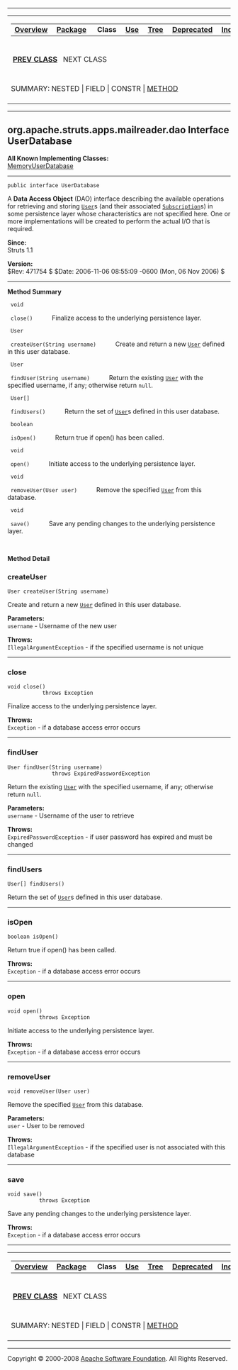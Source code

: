 ------------------------------------------------------------------------

<span id="navbar_top"></span> [](#skip-navbar_top "Skip navigation links")

<table>
<colgroup>
<col width="50%" />
<col width="50%" />
</colgroup>
<tbody>
<tr class="odd">
<td align="left"><span id="navbar_top_firstrow"></span>
<table>
<tbody>
<tr class="odd">
<td align="left"><a href="../../../../../../overview-summary.html.md"><strong>Overview</strong></a> </td>
<td align="left"><a href="package-summary.html.md"><strong>Package</strong></a> </td>
<td align="left"> <strong>Class</strong> </td>
<td align="left"><a href="class-use/UserDatabase.html.md"><strong>Use</strong></a> </td>
<td align="left"><a href="package-tree.html.md"><strong>Tree</strong></a> </td>
<td align="left"><a href="../../../../../../deprecated-list.html.md"><strong>Deprecated</strong></a> </td>
<td align="left"><a href="../../../../../../index-all.html.md"><strong>Index</strong></a> </td>
<td align="left"><a href="../../../../../../help-doc.html.md"><strong>Help</strong></a> </td>
</tr>
</tbody>
</table></td>
<td align="left"></td>
</tr>
<tr class="even">
<td align="left"> <a href="../../../../../../org/apache/struts/apps/mailreader/dao/User.html.md" title="interface in org.apache.struts.apps.mailreader.dao"><strong>PREV CLASS</strong></a>   NEXT CLASS</td>
<td align="left"><a href="../../../../../../index.html.md?org/apache/struts/apps/mailreader/dao/UserDatabase.html"><strong>FRAMES</strong></a>    <a href="UserDatabase.html"><strong>NO FRAMES</strong></a>    
<a href="../../../../../../allclasses-noframe.html.md"><strong>All Classes</strong></a></td>
</tr>
<tr class="odd">
<td align="left">SUMMARY: NESTED | FIELD | CONSTR | <a href="#method_summary">METHOD</a></td>
<td align="left">DETAIL: FIELD | CONSTR | <a href="#method_detail">METHOD</a></td>
</tr>
</tbody>
</table>

<span id="skip-navbar_top"></span>

------------------------------------------------------------------------

org.apache.struts.apps.mailreader.dao
 Interface UserDatabase
-------------------------------------

**All Known Implementing Classes:**  
[MemoryUserDatabase](../../../../../../org/apache/struts/apps/mailreader/dao/impl/memory/MemoryUserDatabase.html.md "class in org.apache.struts.apps.mailreader.dao.impl.memory")

------------------------------------------------------------------------

    public interface UserDatabase

A **Data Access Object** (DAO) interface describing the available operations for retrieving and storing [`User`](../../../../../../org/apache/struts/apps/mailreader/dao/User.html.md "interface in org.apache.struts.apps.mailreader.dao")s (and their associated [`Subscription`](../../../../../../org/apache/struts/apps/mailreader/dao/Subscription.html "interface in org.apache.struts.apps.mailreader.dao")s) in some persistence layer whose characteristics are not specified here. One or more implementations will be created to perform the actual I/O that is required.

**Since:**  
Struts 1.1

**Version:**  
$Rev: 471754 $ $Date: 2006-11-06 08:55:09 -0600 (Mon, 06 Nov 2006) $

------------------------------------------------------------------------

<span id="method_summary"></span>

**Method Summary**

` void`

` close()`
           Finalize access to the underlying persistence layer.

` User`

` createUser(String username)`
           Create and return a new [`User`](../../../../../../org/apache/struts/apps/mailreader/dao/User.html.md "interface in org.apache.struts.apps.mailreader.dao") defined in this user database.

` User`

` findUser(String username)`
           Return the existing [`User`](../../../../../../org/apache/struts/apps/mailreader/dao/User.html.md "interface in org.apache.struts.apps.mailreader.dao") with the specified username, if any; otherwise return `null`.

` User[]`

` findUsers()`
           Return the set of [`User`](../../../../../../org/apache/struts/apps/mailreader/dao/User.html.md "interface in org.apache.struts.apps.mailreader.dao")s defined in this user database.

` boolean`

` isOpen()`
           Return true if open() has been called.

` void`

` open()`
           Initiate access to the underlying persistence layer.

` void`

` removeUser(User user)`
           Remove the specified [`User`](../../../../../../org/apache/struts/apps/mailreader/dao/User.html.md "interface in org.apache.struts.apps.mailreader.dao") from this database.

` void`

` save()`
           Save any pending changes to the underlying persistence layer.

 

<span id="method_detail"></span>

**Method Detail**

### createUser

    User createUser(String username)

Create and return a new [`User`](../../../../../../org/apache/struts/apps/mailreader/dao/User.html.md "interface in org.apache.struts.apps.mailreader.dao") defined in this user database.

**Parameters:**  
`username` - Username of the new user

**Throws:**  
`IllegalArgumentException` - if the specified username is not unique

------------------------------------------------------------------------

### close

    void close()
               throws Exception

Finalize access to the underlying persistence layer.

**Throws:**  
`Exception` - if a database access error occurs

------------------------------------------------------------------------

### findUser

    User findUser(String username)
                  throws ExpiredPasswordException

Return the existing [`User`](../../../../../../org/apache/struts/apps/mailreader/dao/User.html.md "interface in org.apache.struts.apps.mailreader.dao") with the specified username, if any; otherwise return `null`.

**Parameters:**  
`username` - Username of the user to retrieve

**Throws:**  
`ExpiredPasswordException` - if user password has expired and must be changed

------------------------------------------------------------------------

### findUsers

    User[] findUsers()

Return the set of [`User`](../../../../../../org/apache/struts/apps/mailreader/dao/User.html.md "interface in org.apache.struts.apps.mailreader.dao")s defined in this user database.

------------------------------------------------------------------------

### isOpen

    boolean isOpen()

Return true if open() has been called.

**Throws:**  
`Exception` - if a database access error occurs

------------------------------------------------------------------------

### open

    void open()
              throws Exception

Initiate access to the underlying persistence layer.

**Throws:**  
`Exception` - if a database access error occurs

------------------------------------------------------------------------

### removeUser

    void removeUser(User user)

Remove the specified [`User`](../../../../../../org/apache/struts/apps/mailreader/dao/User.html.md "interface in org.apache.struts.apps.mailreader.dao") from this database.

**Parameters:**  
`user` - User to be removed

**Throws:**  
`IllegalArgumentException` - if the specified user is not associated with this database

------------------------------------------------------------------------

### save

    void save()
              throws Exception

Save any pending changes to the underlying persistence layer.

**Throws:**  
`Exception` - if a database access error occurs

------------------------------------------------------------------------

<span id="navbar_bottom"></span> [](#skip-navbar_bottom "Skip navigation links")

<table>
<colgroup>
<col width="50%" />
<col width="50%" />
</colgroup>
<tbody>
<tr class="odd">
<td align="left"><span id="navbar_bottom_firstrow"></span>
<table>
<tbody>
<tr class="odd">
<td align="left"><a href="../../../../../../overview-summary.html.md"><strong>Overview</strong></a> </td>
<td align="left"><a href="package-summary.html.md"><strong>Package</strong></a> </td>
<td align="left"> <strong>Class</strong> </td>
<td align="left"><a href="class-use/UserDatabase.html.md"><strong>Use</strong></a> </td>
<td align="left"><a href="package-tree.html.md"><strong>Tree</strong></a> </td>
<td align="left"><a href="../../../../../../deprecated-list.html.md"><strong>Deprecated</strong></a> </td>
<td align="left"><a href="../../../../../../index-all.html.md"><strong>Index</strong></a> </td>
<td align="left"><a href="../../../../../../help-doc.html.md"><strong>Help</strong></a> </td>
</tr>
</tbody>
</table></td>
<td align="left"></td>
</tr>
<tr class="even">
<td align="left"> <a href="../../../../../../org/apache/struts/apps/mailreader/dao/User.html.md" title="interface in org.apache.struts.apps.mailreader.dao"><strong>PREV CLASS</strong></a>   NEXT CLASS</td>
<td align="left"><a href="../../../../../../index.html.md?org/apache/struts/apps/mailreader/dao/UserDatabase.html"><strong>FRAMES</strong></a>    <a href="UserDatabase.html"><strong>NO FRAMES</strong></a>    
<a href="../../../../../../allclasses-noframe.html.md"><strong>All Classes</strong></a></td>
</tr>
<tr class="odd">
<td align="left">SUMMARY: NESTED | FIELD | CONSTR | <a href="#method_summary">METHOD</a></td>
<td align="left">DETAIL: FIELD | CONSTR | <a href="#method_detail">METHOD</a></td>
</tr>
</tbody>
</table>

<span id="skip-navbar_bottom"></span>

------------------------------------------------------------------------

Copyright © 2000-2008 [Apache Software Foundation](http://www.apache.org/). All Rights Reserved.
